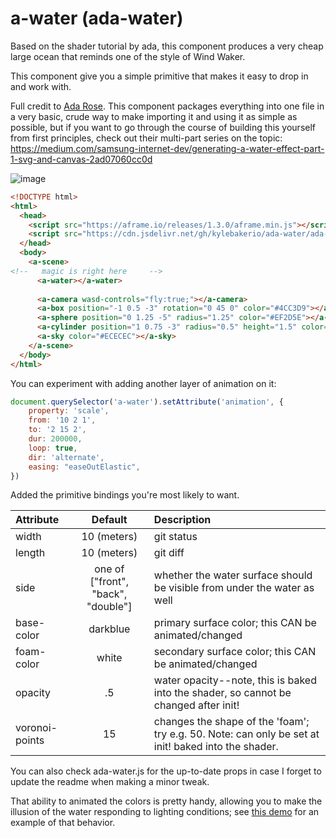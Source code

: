 # a-water (ada-water)

Based on the shader tutorial by ada, this component produces a very cheap large ocean that reminds one of the style of Wind Waker.

This component give you a simple primitive that makes it easy to drop in and work with.

Full credit to [Ada Rose](https://twitter.com/adarosecannon). This component packages everything into one file in a very basic, crude way to make importing it and using it as simple as possible, but if you want to go through the course of building this yourself from first principles, check out their multi-part series on the topic: https://medium.com/samsung-internet-dev/generating-a-water-effect-part-1-svg-and-canvas-2ad07060cc0d

![image](https://user-images.githubusercontent.com/6391152/196059614-4b5144a4-882a-4105-86f1-1904d941fd3b.png)


```html
<!DOCTYPE html>
<html>
  <head>
    <script src="https://aframe.io/releases/1.3.0/aframe.min.js"></script>
    <script src="https://cdn.jsdelivr.net/gh/kylebakerio/ada-water/ada-water.js"></script>
  </head>
  <body>
    <a-scene>
<!--   magic is right here     -->
      <a-water></a-water>
      
      <a-camera wasd-controls="fly:true;"></a-camera>
      <a-box position="-1 0.5 -3" rotation="0 45 0" color="#4CC3D9"></a-box>
      <a-sphere position="0 1.25 -5" radius="1.25" color="#EF2D5E"></a-sphere>
      <a-cylinder position="1 0.75 -3" radius="0.5" height="1.5" color="#FFC65D"></a-cylinder>
      <a-sky color="#ECECEC"></a-sky>
    </a-scene>
  </body>
</html>
```


You can experiment with adding another layer of animation on it:
```js
document.querySelector('a-water').setAttribute('animation', {
    property: 'scale', 
    from: '10 2 1',
    to: '2 15 2',
    dur: 200000,
    loop: true,
    dir: 'alternate',
    easing: "easeOutElastic",
})
```


Added the primitive bindings you're most likely to want.

| Attribute    | Default              | Description |
| :---         |     :---:            |          :--- |
| width        | 10 (meters)    | git status    |
| length       | 10 (meters)       | git diff      |
| side     |  one of ["front", "back", "double"]       | whether the water surface should be visible from under the water as well      |
| base-color     | darkblue       | primary surface color; this CAN be animated/changed      |
| foam-color     | white       | secondary surface color; this CAN be animated/changed     |
| opacity    | .5       | water opacity--note, this is baked into the shader, so cannot be changed after init!     |
| voronoi-points     | 15       | changes the shape of the 'foam'; try e.g. 50. Note: can only be set at init! baked into the shader.      |


You can also check ada-water.js for the up-to-date props in case I forget to update the readme when making a minor tweak.

That ability to animated the colors is pretty handy, allowing you to make the illusion of the water responding to lighting conditions; see [this demo](/reactive-water.html) for an example of that behavior.
